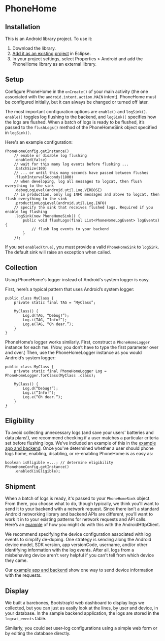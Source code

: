 PhoneHome
=========

Installation
-------------

This is an Android library project. To use it:

1. Download the library.
2. [Add it as an existing project](http://help.eclipse.org/juno/index.jsp?topic=%2Forg.eclipse.platform.doc.user%2Ftasks%2Ftasks-importproject.htm) in Eclipse.
3. In your project settings, select Properties > Android and add the PhoneHome library as an external library.

Setup
-------------

Configure PhoneHome in the `onCreate()` of your main activity (the one associated with the `android.intent.action.MAIN` intent). PhoneHome must be configured initially, but it can always be changed or turned off later.

The most important configuration options are `enable()` and `logSink()`. `enable()` toggles log flushing to the backend, and `logSink()` specifies how the logs are flushed. When a batch of logs is ready to be flushed, it’s passed to the `flushLogs()` method of the PhoneHomeSink object specified in `logSink()`.

Here's an example configuration:

    PhoneHomeConfig.getInstance()
        // enable or disable log flushing
        .enabled(false)
        // wait for this many log events before flushing ...
        .batchSize(100)
        // ... or until this many seconds have passed between flushes
        .flushIntervalSeconds(1800)
        // when developing, log all messages to logcat, then flush everything to the sink
        .debugLogLevel(android.util.Log.VERBOSE)
        // in production, only log INFO messages and above to logcat, then flush everything to the sink
        .productionLogLevel(android.util.Log.INFO)
        // specify the sink that receives flushed logs. Required if you enable log flushing
        .logSink(new PhoneHomeSink() {
            public void flushLogs(final List<PhoneHomeLogEvent> logEvents) {
                // flush log events to your backend
            }
        });

If you set `enabled(true)`, you must provide a valid `PhoneHomeSink` to `logSink`.  The default sink will raise an exception when called.

Collection
-------------
Using PhoneHome's logger instead of Android's system logger is easy.

First, here’s a typical pattern that uses Android’s system logger:

    public class MyClass {
        private static final TAG = “MyClass”;

        MyClass() {
            Log.d(TAG, “Debug!”);
            Log.i(TAG, “Info!”);
            Log.e(TAG, “Oh dear.”);
        }
    }

PhoneHome’s logger works similarly. First, construct a `PhoneHomeLogger` instance for each `TAG`. (Now, you don’t have to type the first parameter over and over.) Then, use the PhoneHomeLogger instance as you would Android’s system logger:

    public class MyClass {
        private static final PhoneHomeLogger Log = PhoneHomeLogger.forClass(MyClass .class);

        MyClass() {
            Log.d(“Debug!”);
            Log.i(“Info!”);
            Log.e(“Oh dear.”);
        }
    }

Eligibility
-------------
To avoid collecting unnecessary logs (and save your users' batteries and data plans!), we recommend checking if a user matches a particular criteria set before flushing logs. We’ve included an example of this in the [example app and backend](https://github.com/nebulabsnyc/PhoneHome/tree/master/example>). Once you've determined whether a user should phone logs home, enabling, disabling, or re-enabling PhoneHome is as easy as:

    boolean isEligible =...; // determine eligibility
    PhoneHomeConfig.getInstance()
        .enabled(isEligible);

Shipment
-------------
When a batch of logs is ready, it's passed to your `PhoneHomeSink` object. From there, you choose what to do, though typically, we think you'll want to send it to your backend with a network request. Since there isn’t a standard Android networking library and backend APIs are different, you’ll want to work it in to your existing patterns for network requests and API calls. Here’s an [example](https://github.com/nebulabsnyc/PhoneHome/tree/master/example/backend) of how you might do with this with the AndroidHttpClient.

We recommend specifying the device configuration associated with log events to simplify de-duping. One strategy is sending along the Android device model, SDK version, app versionCode, username, and/or other identifying information with the log events. After all, logs from a misbehaving device aren't very helpful if you can't tell from which device they came.

Our [example app and backend](https://github.com/nebulabsnyc/PhoneHome/tree/master/example) show one way to send device information with the requests.

Display
-------------
We built a barebones, Bootstrap’d web dashboard to display logs we collected, but you can just as easily look at the lines, by user and device, in your database. In the sample backend application, the logs are stored in the `logcat_events` table.

Similarly, you could set user-log configurations using a simple web form or by editing the database directly.
